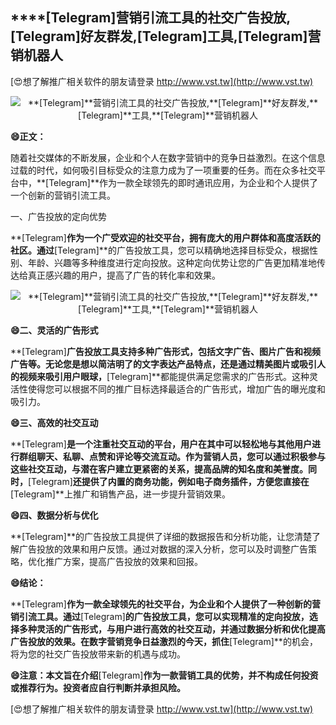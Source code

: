 ## ****[Telegram]**营销引流工具的社交广告投放,**[Telegram]**好友群发,**[Telegram]**工具,**[Telegram]**营销机器人**

[😍想了解推广相关软件的朋友请登录 http://www.vst.tw](http://www.vst.tw)

 <center><img src="https://vst.tw/MP4/tuiguang/png/5.png" alt="**[Telegram]**营销引流工具的社交广告投放,**[Telegram]**好友群发,**[Telegram]**工具,**[Telegram]**营销机器人"></center>

**😄正文：**

随着社交媒体的不断发展，企业和个人在数字营销中的竞争日益激烈。在这个信息过载的时代，如何吸引目标受众的注意力成为了一项重要的任务。而在众多社交平台中，**[Telegram]**作为一款全球领先的即时通讯应用，为企业和个人提供了一个创新的营销引流工具。

一、广告投放的定向优势

**[Telegram]**作为一个广受欢迎的社交平台，拥有庞大的用户群体和高度活跃的社区。通过**[Telegram]**的广告投放工具，您可以精确地选择目标受众，根据性别、年龄、兴趣等多种维度进行定向投放。这种定向优势让您的广告更加精准地传达给真正感兴趣的用户，提高了广告的转化率和效果。

 <center><img src="https://vst.tw/MP4/tuiguang/png/4.png" alt="**[Telegram]**营销引流工具的社交广告投放,**[Telegram]**好友群发,**[Telegram]**工具,**[Telegram]**营销机器人"></center>

**😄二、灵活的广告形式**

**[Telegram]**广告投放工具支持多种广告形式，包括文字广告、图片广告和视频广告等。无论您是想以简洁明了的文字表达产品特点，还是通过精美图片或吸引人的视频来吸引用户眼球，**[Telegram]**都能提供满足您需求的广告形式。这种灵活性使得您可以根据不同的推广目标选择最适合的广告形式，增加广告的曝光度和吸引力。

**😄三、高效的社交互动**

**[Telegram]**是一个注重社交互动的平台，用户在其中可以轻松地与其他用户进行群组聊天、私聊、点赞和评论等交流互动。作为营销人员，您可以通过积极参与这些社交互动，与潜在客户建立更紧密的关系，提高品牌的知名度和美誉度。同时，**[Telegram]**还提供了内置的商务功能，例如电子商务插件，方便您直接在**[Telegram]**上推广和销售产品，进一步提升营销效果。

**😄四、数据分析与优化**

**[Telegram]**的广告投放工具提供了详细的数据报告和分析功能，让您清楚了解广告投放的效果和用户反馈。通过对数据的深入分析，您可以及时调整广告策略，优化推广方案，提高广告投放的效果和回报。

**😄结论：**

**[Telegram]**作为一款全球领先的社交平台，为企业和个人提供了一种创新的营销引流工具。通过**[Telegram]**的广告投放工具，您可以实现精准的定向投放，选择多种灵活的广告形式，与用户进行高效的社交互动，并通过数据分析和优化提高广告投放的效果。在数字营销竞争日益激烈的今天，抓住**[Telegram]**的机会，将为您的社交广告投放带来新的机遇与成功。

**😄注意：本文旨在介绍**[Telegram]**作为一款营销工具的优势，并不构成任何投资或推荐行为。投资者应自行判断并承担风险。**

[😍想了解推广相关软件的朋友请登录 http://www.vst.tw](http://www.vst.tw)



